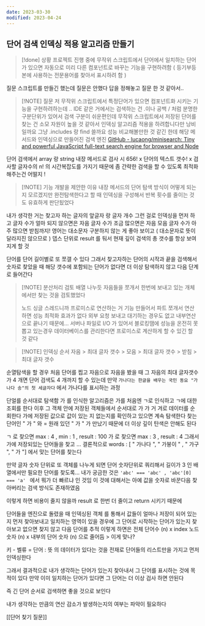 ```yaml
---
date: 2023-03-30
modified: 2023-04-24
---
```


## 단어 검색 인덱싱 적용 알고리즘 만들기

> [!done] 상황
> 프로젝트 진행 중에
> 무작위 스크립트에서 단어에서 일치하는 단어가 있으면 자동으로 미리 다른 컴포넌트로 바꾸는 기능을 구현하려함
> ( 등기부등본에 사용하는 전문용어를 찾아서 표시하려 함 )

질문 스크립트를 만들긴 했는데 질문은 안했다
답을 정해놓고 질문 한 것 같아서..
> [!NOTE] 질문
> 저 무작위 스크립트에서 특정단어가 있으면 컴포넌트화 시키는 기능을 구현하려하는데 ..
> IDE 같은 거에서는 검색하는 건 .이나 공백 / 처럼 분명한 구분단위가 있어서 검색 구분이 쉬운편인데
> 무작위 스크립트에서 저장된 단어를 찾는 건 소모 자원이 높을 것 같아서 인덱싱 알고리즘 적용을 하려합니다만 낭비일까요
> 그냥 .includes 랑 find 쓸까요 성능 비교해볼만한 것 같긴 한데
> 해당 메서드와 인덱싱으로 만들어진 검색 엔진 [GitHub - lucaong/minisearch: Tiny and powerful JavaScript full-text search engine for browser and Node](https://github.com/lucaong/minisearch)


단어 검색에서 array 랑 string 내장 메서드로 검사 시 656! x 단어의 텍스트 갯수! x 검사할 글자수의 n!
의 시간복잡도를 가지기 때문에 좀 간략한 검색을 할 수 있도록 최적화해주는건 어떨지 !

> [!NOTE] 기능 개발을 제안한 이유
> 내장 메서드의 단어 탐색 방식이 어떻게 되는지 모르겠지만
> 완전탐색한다고 할 때 인덱싱을 구성해서 반복 횟수를 줄이는 것도 유효하게 판단됬었다


내가 생각한 거는 찾고자 하는 글자의 앞글자 랑 글자 개수 그런 걸로 인덱싱을 먼저 하고
글자 수가 얼마 되지 않으면은 자음 글자 수가 조금 많으면은 자음 모음 글자 수가 아주 많으면 받침까지!
영어는 대소문자 구분하지 않는 게 좋아 보이고 ( 대소문자로 뜻이 달라지진 않으므로 )
뎁스 단위로 result 를 둬서 현재 깊이 검색의 총 갯수를 항상 보여지게 할 것

단어를 단어 길이별로 또 쪼갤 수 있다
그래서 찾고자하는 단어의 시작과 끝을 검색해서 숫자로 찾았을 때
해당 갯수에 포함되는 단어가 없다면 더 이상 탐색하지 않고 다음 단계로 들어간다


> [!NOTE] 분산처리 검토
> 배열 나누듯 자음들을 쪼개서 한번에 보내고 있는 개체에서만 찾는 것을 검토했었다
>
> 노드 싱글 스레드니까 프로미스로 연산하는 거 기능 만들어서 파트 쪼개서 연산하면 성능 최적화 효과가 없다
> 외부 요청 보내고 대기하는 경우도 없고 내부연산으로 끝나기 때문에...
> 서버나 파일로 I/O 가 있어서 블로킹땜에 성능을 온전히 못 뽑고 있는경우 데이터베이스를 관리한다면 프로미스로 계산하게 할 수 있긴 할 것 같다



> [!NOTE] 인덱싱 순서
>자음 > 최대 글자 갯수 > 모음 > 최대 글자 갯수 > 받침 > 최대 글자 갯수

순열탐색을 할 경우 처음 단어를 찝고 자음으로 자음을 봤을 때 그 자음의 최대 글자갯수가 4 개면 단어 검색도 4 개까지 할 수 있는데
만약 `가나다는 한글을 배우는 국민 동요 "가나다 송"의 첫 세글자다` 에서 가나다를 표시하는 과정

단얼를 순서대로 탐색함
가 를 인식한 알고리즘은 가를 처음엔 ㄱ로 인식하고 ㄱ에 대한 조회를 한다
이후 그 객체 안에 저장된 객체들에서 순서대로 가 갸 거 겨로 데이터를 순회한다
가에 저장된 값으로 값이 있는 지 없는지를 확인하고 있으면 계속 탐색한다
찾는 단어인 " 가 " 와 = 원래 있던 " 가 " 가 만났기 때문에 더 이상 깊이 탄색은 안해도 된다



ㄱ 로 찾으면 max : 4 , min : 1 , result : 100
가 로 찾으면 max : 3 , result : 4
그래서 가에 저장되있는 단어들을 찾고 ... 결론적으로 words : [ " 가나다 ", " 가붕이 " , " 가구 ", " 가 "] 에서 맞는 단어를 찾는다

만약 글자 숫자 단위로 또 객체를 나누게 되면 단어 숫자단위로 쿼리해서
길이가 3 인 배열에서만 필요한 단어를 찾도록...
내가 궁금한 것은 `'abc' === 'abc' , 'abc'[0] === 'a' ` 에서 뭐가 더 빠르냐 인 것임
이 것에 대해서는 아예 값을 숫자로 바꾼다음 찾아버리는 검색 방식도 존재하였음

이렇게 하면 비용이 줄지 않을까
result 로 한번 더 줄이고 return 시키기 때문에


단어들을 엔진으로 돌렸을 때 인덱싱된 객체 를 통해서 값들이 얼마나 저장이 되어 있는지
먼저 찾아보내고
일치하는 영역이 있을 경우에 그 단어로 시작하는 단어가 있는지 찾아보고
없으면 찾지 않고 다음 단어를 추적
이렇게 하면은 전체 단어수 (n) x index 노드 숫자 (n) x 내부의 단어 숫자 (n) 으로 줄어듬 > 이게 맞나?

키 - 벨류 = 단어 : 뜻 의 데이터가 있다는 것을 전재로
단어들의 리스트만을 가지고 먼저 인덱싱한다

그래서 결과적으로 내가 생각하는 단어가 있는지 찾아내서 그 단어를 표시하는 것에 목적이 있다
만약 이미 일치하는 단어가 있다면 그 단어는 더 이상 검사 하면 안된다

즉 긴 단어 순서로 검색하면 좋을 것으로 보인다


내가 생각하는 만큼의 연산 감소가 발생하는지의 여부는 파악이 필요하다



[[단어 찾기 질문]]
